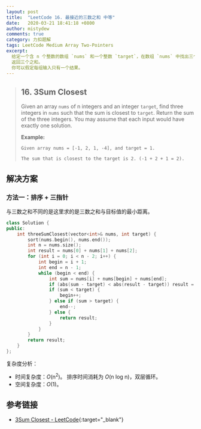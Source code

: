 ```yaml
---
layout: post
title:  "LeetCode 16. 最接近的三数之和 中等"
date:   2020-03-21 18:41:18 +0800
author: mistydew
comments: true
category: 力扣题解
tags: LeetCode Medium Array Two-Pointers
excerpt:
  给定一个含 n 个整数的数组 `nums` 和一个整数 `target`，在数组 `nums` 中找出三个和最接近 `target` 的整数。
  返回三个之和。
  你可以假定每组输入只有一个结果。
---
```

> ## 16. 3Sum Closest
> 
> Given an array `nums` of n integers and an integer `target`, find three
> integers in `nums` such that the sum is closest to `target`. Return the sum of
> the three integers. You may assume that each input would have exactly one
> solution.
> 
> **Example:**
> 
> ```
> Given array nums = [-1, 2, 1, -4], and target = 1.
> 
> The sum that is closest to the target is 2. (-1 + 2 + 1 = 2).
> ```

## 解决方案

### 方法一：排序 + 三指针

与三数之和不同的是这里求的是三数之和与目标值的最小距离。

```cpp
class Solution {
public:
    int threeSumClosest(vector<int>& nums, int target) {
        sort(nums.begin(), nums.end());
        int n = nums.size();
        int result = nums[0] + nums[1] + nums[2];
        for (int i = 0; i < n - 2; i++) {
            int begin = i + 1;
            int end = n - 1;
            while (begin < end) {
                int sum = nums[i] + nums[begin] + nums[end];
                if (abs(sum - target) < abs(result - target)) result = sum;
                if (sum < target) {
                    begin++;
                } else if (sum > target) {
                    end--;
                } else {
                    return result;
                }
            }
        }
        return result;
    }
};
```

复杂度分析：
* 时间复杂度：*O*(n<sup>2</sup>)。
  排序时间消耗为 *O*(n log n)，双层循环。
* 空间复杂度：*O*(1)。

## 参考链接

* [3Sum Closest - LeetCode](https://leetcode.com/problems/3sum-closest/){:target="_blank"}
